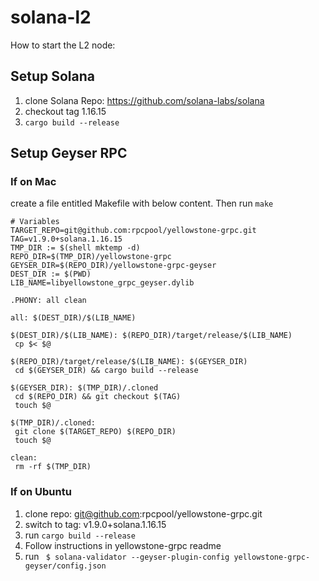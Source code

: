 # solana-l2


How to start the L2 node:

## Setup Solana 
1) clone Solana Repo: https://github.com/solana-labs/solana
2) checkout tag 1.16.15
3) `cargo build --release`

## Setup Geyser RPC

### If on Mac
create a file entitled Makefile with below content. Then run `make`
```
# Variables
TARGET_REPO=git@github.com:rpcpool/yellowstone-grpc.git
TAG=v1.9.0+solana.1.16.15
TMP_DIR := $(shell mktemp -d)
REPO_DIR=$(TMP_DIR)/yellowstone-grpc
GEYSER_DIR=$(REPO_DIR)/yellowstone-grpc-geyser
DEST_DIR := $(PWD)
LIB_NAME=libyellowstone_grpc_geyser.dylib

.PHONY: all clean

all: $(DEST_DIR)/$(LIB_NAME)

$(DEST_DIR)/$(LIB_NAME): $(REPO_DIR)/target/release/$(LIB_NAME)
 cp $< $@

$(REPO_DIR)/target/release/$(LIB_NAME): $(GEYSER_DIR)
 cd $(GEYSER_DIR) && cargo build --release

$(GEYSER_DIR): $(TMP_DIR)/.cloned
 cd $(REPO_DIR) && git checkout $(TAG)
 touch $@

$(TMP_DIR)/.cloned:
 git clone $(TARGET_REPO) $(REPO_DIR)
 touch $@

clean:
 rm -rf $(TMP_DIR)
```
### If on Ubuntu
1) clone repo: git@github.com:rpcpool/yellowstone-grpc.git
2) switch to tag: v1.9.0+solana.1.16.15
3) run `cargo build --release`
4) Follow instructions in yellowstone-grpc readme 
5) run ``` $ solana-validator --geyser-plugin-config yellowstone-grpc-geyser/config.json```
